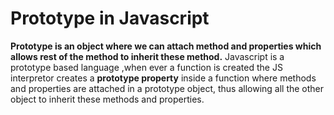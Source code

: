 # __Prototype__ in Javascript
**Prototype is an object where we can attach method and properties which allows rest of the method to inherit these method.**
Javascript is a prototype based language ,when ever a function is created the JS interpretor creates a __prototype property__ inside a function where methods and properties are attached in a prototype object, thus allowing all the other object to inherit these methods and properties. 